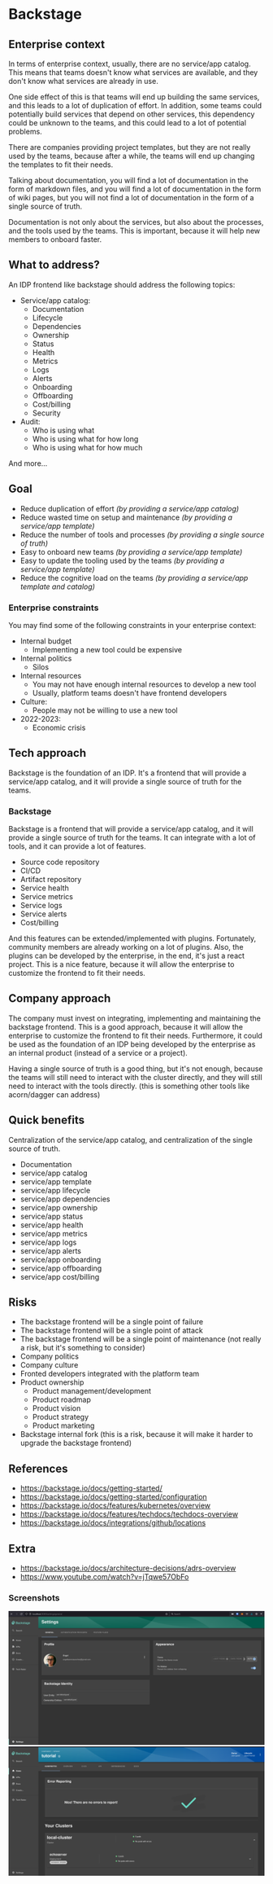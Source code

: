 # Backstage

## Enterprise context

In terms of enterprise context, usually, there are no service/app catalog. This means that teams doesn't know what services are available, and they don't know what services are already in use.

One side effect of this is that teams will end up building the same services, and this leads to a lot of duplication of effort.
In addition, some teams could potentially build services that depend on other services, this dependency could be unknown to the teams, and this could lead to a lot of potential problems.

There are companies providing project templates, but they are not really used by the teams, because after a while, the teams will end up changing the templates to fit their needs.

Talking about documentation, you will find a lot of documentation in the form of markdown files, and you will find a lot of documentation in the form of wiki pages, but you will not find a lot of documentation in the form of a single source of truth.

Documentation is not only about the services, but also about the processes, and the tools used by the teams. This is important, because it will help new members to onboard faster.

## What to address?

An IDP frontend like backstage should address the following topics:

- Service/app catalog:
    - Documentation
    - Lifecycle
    - Dependencies
    - Ownership
    - Status
    - Health
    - Metrics
    - Logs
    - Alerts
    - Onboarding
    - Offboarding
    - Cost/billing
    - Security
- Audit:
    - Who is using what
    - Who is using what for how long
    - Who is using what for how much

And more...

## Goal

- Reduce duplication of effort *(by providing a service/app catalog)*
- Reduce wasted time on setup and maintenance *(by providing a service/app template)*
- Reduce the number of tools and processes *(by providing a single source of truth)*
- Easy to onboard new teams *(by providing a service/app template)*
- Easy to update the tooling used by the teams *(by providing a service/app template)*
- Reduce the cognitive load on the teams *(by providing a service/app template and catalog)*

### Enterprise constraints

You may find some of the following constraints in your enterprise context:

- Internal budget
  - Implementing a new tool could be expensive
- Internal politics
  - Silos
- Internal resources
  - You may not have enough internal resources to develop a new tool
  - Usually, platform teams doesn't have frontend developers
- Culture:
  - People may not be willing to use a new tool
- 2022-2023:
  - Economic crisis


## Tech approach

Backstage is the foundation of an IDP. It's a frontend that will provide a service/app catalog, and it will provide a single source of truth for the teams.

### Backstage

Backstage is a frontend that will provide a service/app catalog, and it will provide a single source of truth for the teams.
It can integrate with a lot of tools, and it can provide a lot of features.

- Source code repository
- CI/CD
- Artifact repository
- Service health
- Service metrics
- Service logs
- Service alerts
- Cost/billing

And this features can be extended/implemented with plugins.
Fortunately, community members are already working on a lot of plugins. Also, the plugins can be developed by the enterprise, in the end, it's just a react project. This is a nice feature, because it will allow the enterprise to customize the frontend to fit their needs.

## Company approach

The company must invest on integrating, implementing and maintaining the backstage frontend.
This is a good approach, because it will allow the enterprise to customize the frontend to fit their needs. Furthermore, it could be used as the foundation of an IDP being developed by the enterprise as an internal product (instead of a service or a project).

Having a single source of truth is a good thing, but it's not enough, because the teams will still need to interact with the cluster directly, and they will still need to interact with the tools directly. (this is something other tools like acorn/dagger can address)

## Quick benefits

Centralization of the service/app catalog, and centralization of the single source of truth.

- Documentation
- service/app catalog
- service/app template
- service/app lifecycle
- service/app dependencies
- service/app ownership
- service/app status
- service/app health
- service/app metrics
- service/app logs
- service/app alerts
- service/app onboarding
- service/app offboarding
- service/app cost/billing


## Risks

- The backstage frontend will be a single point of failure
- The backstage frontend will be a single point of attack
- The backstage frontend will be a single point of maintenance (not really a risk, but it's something to consider)
- Company politics
- Company culture
- Fronted developers integrated with the platform team
- Product ownership
    - Product management/development
    - Product roadmap
    - Product vision
    - Product strategy
    - Product marketing
- Backstage internal fork (this is a risk, because it will make it harder to upgrade the backstage frontend)

## References

- https://backstage.io/docs/getting-started/
- https://backstage.io/docs/getting-started/configuration
- https://backstage.io/docs/features/kubernetes/overview
- https://backstage.io/docs/features/techdocs/techdocs-overview
- https://backstage.io/docs/integrations/github/locations

## Extra

- https://backstage.io/docs/architecture-decisions/adrs-overview
- https://www.youtube.com/watch?v=jTqwe57ObFo

### Screenshots

![Backstage GitHub Auth Plugin](backstage/backstage-github-auth.png)
![Backstage K8S Plugin](backstage/backstage-k8s.png)
